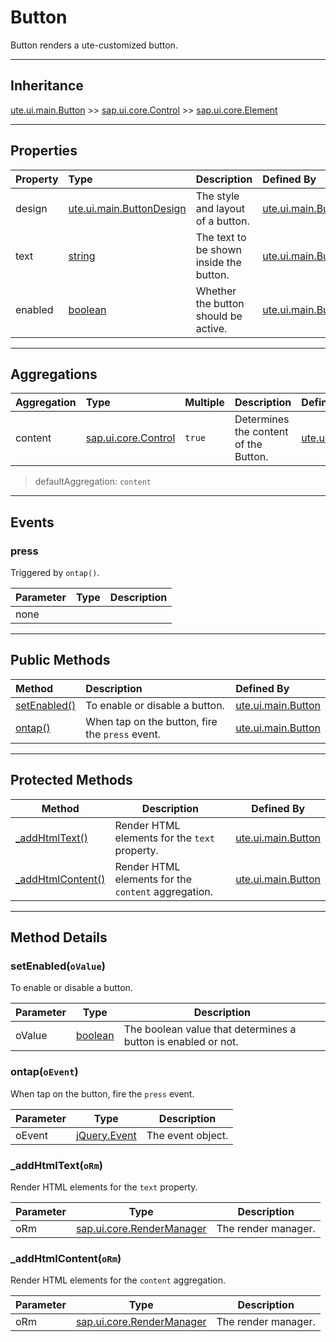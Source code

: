 # Button
Button renders a ute-customized button.

***
## Inheritance ##
[ute.ui.main.Button](../Button.js) >> [sap.ui.core.Control](../../../../../../ZELIB/openui5/resources/sap/ui/core/Control-dbg.js) >> [sap.ui.core.Element](../../../../../../ZELIB/openui5/resources/sap/ui/core/Element-dbg.js)

***
## Properties ##
| Property            | Type                                      | Description                                                                | Defined By                                 |
| :------------------ | :---------------------------------------- | :------------------------------------------------------------------------- | :----------------------------------------- |
| design              | [ute.ui.main.ButtonDesign](../library.js) | The style and layout of a button.                                          | [ute.ui.main.Button](../Button.js)         |
| text                | [string](https://goo.gl/tle3QN)           | The text to be shown inside the button.                                    | [ute.ui.main.Button](../Button.js)         |
| enabled             | [boolean](https://goo.gl/KjFDba)          | Whether the button should be active.                                       | [ute.ui.main.Button](../Button.js)         |

***
## Aggregations ##
| Aggregation         | Type                                   | Multiple | Description                                                                | Defined By                                 |
| :------------------ | :------------------------------------- | :------- | :------------------------------------------------------------------------- | :----------------------------------------- |
| content             | [sap.ui.core.Control](../../../../../../ZELIB/openui5/resources/sap/ui/core/Control-dbg.js) | `true` | Determines the content of the Button. | [ute.ui.main.Button](../Button.js) |

> defaultAggregation: `content`

***
## Events ##

### press ##
Triggered by `ontap()`.

| Parameter | Type  | Description         |
|-----------|-------|---------------------|
| none      |       |                     |

***
## Public Methods ##
| Method              |  Description                                                                | Defined By                                 |
| :------------------ |  :------------------------------------------------------------------------- | :----------------------------------------- |
| [setEnabled()](#markdown-header-setenabledovalue)   |  To enable or disable a button.                                             | [ute.ui.main.Button](../Button.js)         |
| [ontap()](#markdown-header-ontapoevent)             |  When tap on the button, fire the `press` event.                            | [ute.ui.main.Button](../Button.js)         |

***
## Protected Methods ##
| Method            | Description                                         | Defined By                         |
|-------------------|-----------------------------------------------------|------------------------------------|
| [_addHtmlText()](#markdown-header-_addhtmltextorm)       | Render HTML elements for the `text` property.       | [ute.ui.main.Button](../Button.js) |
| [_addHtmlContent()](#markdown-header-_addhtmlcontentorm) | Render HTML elements for the `content` aggregation. | [ute.ui.main.Button](../Button.js) |

***
## Method Details ##

### setEnabled(`oValue`) ##
To enable or disable a button.

| Parameter | Type                                 | Description                                                   |
|-----------|--------------------------------------|---------------------------------------------------------------|
| oValue    | [boolean](https://goo.gl/KjFDba)     | The boolean value that determines a button is enabled or not. |

### ontap(`oEvent`) ##
When tap on the button, fire the `press` event.

| Parameter | Type                                 | Description       |
|-----------|--------------------------------------|-------------------|
| oEvent    | [jQuery.Event](http://goo.gl/2OC2kf) | The event object. |

### _addHtmlText(`oRm`) ##
Render HTML elements for the `text` property.

| Parameter | Type                                                                                                    | Description         |
|-----------|---------------------------------------------------------------------------------------------------------|---------------------|
| oRm       | [sap.ui.core.RenderManager](../../../../../../ZELIB/openui5/resources/sap/ui/core/RenderManager-dbg.js) | The render manager. |

### _addHtmlContent(`oRm`) ##
Render HTML elements for the `content` aggregation.

| Parameter | Type                                                                                                    | Description         |
|-----------|---------------------------------------------------------------------------------------------------------|---------------------|
| oRm       | [sap.ui.core.RenderManager](../../../../../../ZELIB/openui5/resources/sap/ui/core/RenderManager-dbg.js) | The render manager. |